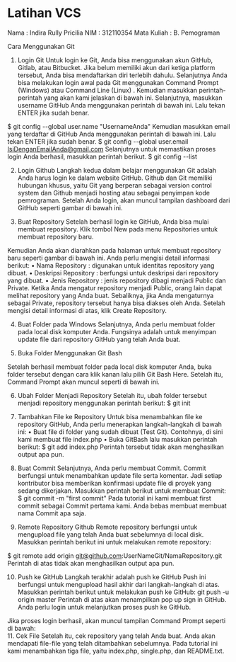 # Latihan VCS
Nama : Indira Rully Pricilia
NIM : 312110354
Mata Kuliah : B. Pemograman


Cara Menggunakan Git
1. Login Git
Untuk login ke Git, Anda bisa menggunakan akun GitHub, Gitlab, atau Bitbucket. Jika belum memiliki akun dari ketiga platform tersebut, Anda bisa mendaftarkan diri terlebih dahulu. Selanjutnya Anda bisa melakukan login awal pada Git  menggunakan Command Prompt  (Windows) atau Command Line (Linux) . Kemudian masukkan perintah-perintah yang akan kami jelaskan di bawah ini.
Selanjutnya, masukkan username GitHub Anda menggunakan perintah di bawah ini. Lalu tekan ENTER jika sudah benar.

$ git config --global user.name "UsernameAnda"
Kemudian masukkan email yang terdaftar di GitHub Anda menggunakan perintah di bawah  ini. Lalu tekan ENTER jika sudah benar.
$ git config --global user.email IsiDenganEmailAnda@gmail.com
Selanjutnya untuk memastikan proses login Anda berhasil, masukkan perintah berikut.
$ git config --list
  

2. Login Github
Langkah kedua dalam belajar menggunakan Git adalah Anda harus login ke dalam website GitHub. Github dan Git memiliki hubungan khusus, yaitu Git yang berperan sebagai version control system dan Github menjadi hosting atau sebagai penyimpan kode pemrograman.
Setelah Anda login, akan muncul tampilan dashboard dari GitHub seperti  gambar di bawah ini.
  


3. Buat Repository
Setelah berhasil login ke GitHub, Anda bisa mulai membuat repository. Klik tombol New pada menu Repositories untuk membuat repository baru.
    
Kemudian Anda akan diarahkan pada halaman untuk membuat repository baru seperti gambar di bawah ini.
Anda perlu mengisi detail informasi berikut:
•	Nama Repository : digunakan untuk identitas repository yang dibuat.
•	Deskripsi Repository : berfungsi untuk deskripsi dari repository yang dibuat.
•	Jenis Repository   : jenis repository  dibagi menjadi Public dan Private. Ketika Anda mengatur repository menjadi Public, orang lain dapat melihat repository yang Anda buat. Sebaliknya, jika Anda mengaturnya sebagai Private, repository tersebut hanya bisa diakses oleh Anda.
Setelah mengisi detail informasi di atas, klik Create Repository.

4. Buat Folder pada Windows
Selanjutnya, Anda perlu membuat folder pada local disk komputer Anda. Fungsinya adalah untuk menyimpan update file dari repository GitHub yang telah Anda buat.
  

5. Buka Folder Menggunakan Git Bash
  
Setelah berhasil membuat folder pada local disk komputer Anda,  buka folder tersebut dengan cara klik kanan lalu pilih Git Bash Here. Setelah itu, Command Prompt akan muncul seperti di bawah ini. 
  
6. Ubah Folder Menjadi Repository
Setelah itu, ubah folder tersebut menjadi repository menggunakan perintah berikut:
$ git init
  
7. Tambahkan File ke Repository
Untuk bisa menambahkan file ke repository GitHub, Anda perlu menerapkan langkah-langkah di bawah ini:
•	Buat file di folder yang sudah dibuat (Test Git). Contohnya, di sini kami membuat file index.php
•	Buka GitBash lalu masukkan perintah berikut:
$ git add index.php
Perintah tersebut tidak akan menghasilkan output apa pun.
8. Buat Commit
Selanjutnya, Anda perlu membuat Commit. Commit berfungsi untuk menambahkan update file serta komentar. Jadi setiap kontributor bisa memberikan konfirmasi update file di proyek yang sedang dikerjakan. Masukkan perintah berikut untuk membuat Commit:
$ git commit -m "first commit"
Pada tutorial ini kami membuat first commit sebagai Commit pertama kami. Anda bebas membuat membuat nama Commit apa saja.
  

9. Remote Repository Github
Remote repository berfungsi untuk mengupload file yang telah Anda buat sebelumnya di local disk. Masukkan perintah berikut ini untuk melakukan remote repository:

$ git remote add origin git@github.com:UserNameGit/NamaRepository.git
Perintah di atas tidak akan menghasilkan output apa pun.
  
10. Push ke GitHub
Langkah terakhir adalah push ke GitHub Push ini berfungsi untuk mengupload hasil akhir dari langkah-langkah di atas. Masukkan perintah berikut untuk melakukan push ke GitHub:
git push -u origin master
Perintah di atas akan menampilkan pop up sign in GitHub. Anda perlu login untuk melanjutkan proses push ke GitHub. 
  

Jika proses login berhasil, akan muncul tampilan Command Prompt seperti di bawah:  
11. Cek File
Setelah itu, cek repository yang telah Anda buat. Anda akan mendapati file-file yang telah ditambahkan sebelumnya. Pada tutorial ini kami menambahkan tiga file, yaitu index.php, single.php, dan README.txt. 
  
